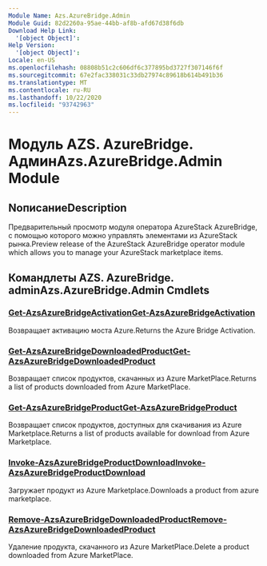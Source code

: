```yaml
---
Module Name: Azs.AzureBridge.Admin
Module Guid: 82d2260a-95ae-44bb-af8b-afd67d38f6db
Download Help Link:
  '[object Object]': 
Help Version:
  '[object Object]': 
Locale: en-US
ms.openlocfilehash: 08808b51c2c606df6c377895bd3727f307146f6f
ms.sourcegitcommit: 67e2fac338031c33db27974c89618b614b491b36
ms.translationtype: MT
ms.contentlocale: ru-RU
ms.lasthandoff: 10/22/2020
ms.locfileid: "93742963"
---
```

# <span data-ttu-id="63b96-101">Модуль AZS. AzureBridge. Админ</span><span class="sxs-lookup"><span data-stu-id="63b96-101">Azs.AzureBridge.Admin Module</span></span>
## <span data-ttu-id="63b96-102">Nописание</span><span class="sxs-lookup"><span data-stu-id="63b96-102">Description</span></span>
<span data-ttu-id="63b96-103">Предварительный просмотр модуля оператора AzureStack AzureBridge, с помощью которого можно управлять элементами из AzureStack рынка.</span><span class="sxs-lookup"><span data-stu-id="63b96-103">Preview release of the AzureStack AzureBridge operator module which allows you to manage your AzureStack marketplace items.</span></span>

## <span data-ttu-id="63b96-104">Командлеты AZS. AzureBridge. admin</span><span class="sxs-lookup"><span data-stu-id="63b96-104">Azs.AzureBridge.Admin Cmdlets</span></span>
### [<span data-ttu-id="63b96-105">Get-AzsAzureBridgeActivation</span><span class="sxs-lookup"><span data-stu-id="63b96-105">Get-AzsAzureBridgeActivation</span></span>](Get-AzsAzureBridgeActivation.md)
<span data-ttu-id="63b96-106">Возвращает активацию моста Azure.</span><span class="sxs-lookup"><span data-stu-id="63b96-106">Returns the Azure Bridge Activation.</span></span>

### [<span data-ttu-id="63b96-107">Get-AzsAzureBridgeDownloadedProduct</span><span class="sxs-lookup"><span data-stu-id="63b96-107">Get-AzsAzureBridgeDownloadedProduct</span></span>](Get-AzsAzureBridgeDownloadedProduct.md)
<span data-ttu-id="63b96-108">Возвращает список продуктов, скачанных из Azure MarketPlace.</span><span class="sxs-lookup"><span data-stu-id="63b96-108">Returns a list of products downloaded from Azure MarketPlace.</span></span>

### [<span data-ttu-id="63b96-109">Get-AzsAzureBridgeProduct</span><span class="sxs-lookup"><span data-stu-id="63b96-109">Get-AzsAzureBridgeProduct</span></span>](Get-AzsAzureBridgeProduct.md)
<span data-ttu-id="63b96-110">Возвращает список продуктов, доступных для скачивания из Azure Marketplace.</span><span class="sxs-lookup"><span data-stu-id="63b96-110">Returns a list of products available for download from Azure Marketplace.</span></span>

### [<span data-ttu-id="63b96-111">Invoke-AzsAzureBridgeProductDownload</span><span class="sxs-lookup"><span data-stu-id="63b96-111">Invoke-AzsAzureBridgeProductDownload</span></span>](Invoke-AzsAzureBridgeProductDownload.md)
<span data-ttu-id="63b96-112">Загружает продукт из Azure Marketplace.</span><span class="sxs-lookup"><span data-stu-id="63b96-112">Downloads a product from azure marketplace.</span></span>

### [<span data-ttu-id="63b96-113">Remove-AzsAzureBridgeDownloadedProduct</span><span class="sxs-lookup"><span data-stu-id="63b96-113">Remove-AzsAzureBridgeDownloadedProduct</span></span>](Remove-AzsAzureBridgeDownloadedProduct.md)
<span data-ttu-id="63b96-114">Удаление продукта, скачанного из Azure MarketPlace.</span><span class="sxs-lookup"><span data-stu-id="63b96-114">Delete a product downloaded from Azure MarketPlace.</span></span>

